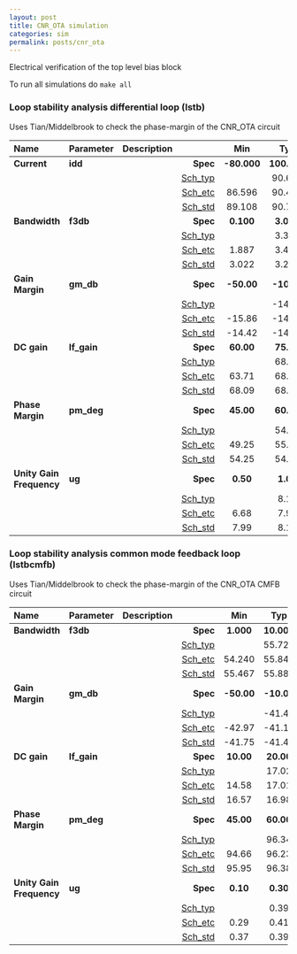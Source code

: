 ```yaml
---
layout: post
title: CNR_OTA simulation
categories: sim
permalink: posts/cnr_ota
---
```


Electrical verification of the top level bias block

To run all simulations do `make all`


### Loop stability analysis differential loop (lstb)


Uses Tian/Middelbrook to check the phase-margin of the CNR_OTA circuit



|**Name**|**Parameter**|**Description**| |**Min**|**Typ**|**Max**| Unit|
|:---|:---|:---|---:|:---:|:---:|:---:| ---:|
|**Current**|**idd** | | **Spec**  | **-80.000** | **100.000** | **120.000** | **uA** |
| | | |<a href='results/lstb_Sch_typical.html'>Sch_typ</a>| | 90.682 |  | |
| | | |<a href='results/lstb_Sch_etc.html'>Sch_etc</a>|86.596 | 90.487 | 93.600 | |
| | | |<a href='results/lstb_Sch_mc.html'>Sch_std</a>|89.108 | 90.730 | 92.351 | |
|**Bandwidth**|**f3db** | | **Spec**  | **0.100** | **3.000** | **15.000** | **kHz** |
| | | |<a href='results/lstb_Sch_typical.html'>Sch_typ</a>| | 3.315 |  | |
| | | |<a href='results/lstb_Sch_etc.html'>Sch_etc</a>|1.887 | 3.417 | 6.370 | |
| | | |<a href='results/lstb_Sch_mc.html'>Sch_std</a>|3.022 | 3.279 | 3.536 | |
|**Gain Margin**|**gm\_db** | | **Spec**  | **-50.00** | **-10.00** | **-10.00** | **dB** |
| | | |<a href='results/lstb_Sch_typical.html'>Sch_typ</a>| | -14.22 |  | |
| | | |<a href='results/lstb_Sch_etc.html'>Sch_etc</a>|-15.86 | -14.30 | -12.65 | |
| | | |<a href='results/lstb_Sch_mc.html'>Sch_std</a>|-14.42 | -14.22 | -14.02 | |
|**DC gain**|**lf\_gain** | | **Spec**  | **60.00** | **75.00** | **80.00** | **dB** |
| | | |<a href='results/lstb_Sch_typical.html'>Sch_typ</a>| | 68.58 |  | |
| | | |<a href='results/lstb_Sch_etc.html'>Sch_etc</a>|63.71 | 68.14 | 71.85 | |
| | | |<a href='results/lstb_Sch_mc.html'>Sch_std</a>|68.09 | 68.70 | 69.32 | |
|**Phase Margin**|**pm\_deg** | | **Spec**  | **45.00** | **60.00** | **90.00** |  |
| | | |<a href='results/lstb_Sch_typical.html'>Sch_typ</a>| | 54.92 |  | |
| | | |<a href='results/lstb_Sch_etc.html'>Sch_etc</a>|49.25 | 55.24 | 60.54 | |
| | | |<a href='results/lstb_Sch_mc.html'>Sch_std</a>|54.25 | 54.91 | 55.57 | |
|**Unity Gain Frequency**|**ug** | | **Spec**  | **0.50** | **1.00** | **10.00** | **MHz** |
| | | |<a href='results/lstb_Sch_typical.html'>Sch_typ</a>| | 8.15 |  | |
| | | |<a href='results/lstb_Sch_etc.html'>Sch_etc</a>|6.68 | 7.90 | 9.42 | |
| | | |<a href='results/lstb_Sch_mc.html'>Sch_std</a>|7.99 | 8.15 | 8.32 | |

### Loop stability analysis common mode feedback loop (lstbcmfb)


Uses Tian/Middelbrook to check the phase-margin of the CNR_OTA CMFB circuit



|**Name**|**Parameter**|**Description**| |**Min**|**Typ**|**Max**| Unit|
|:---|:---|:---|---:|:---:|:---:|:---:| ---:|
|**Bandwidth**|**f3db** | | **Spec**  | **1.000** | **10.000** | **60.000** | **kHz** |
| | | |<a href='results/lstbcmfb_Sch_typical.html'>Sch_typ</a>| | 55.725 |  | |
| | | |<a href='results/lstbcmfb_Sch_etc.html'>Sch_etc</a>|54.240 | 55.840 | 58.860 | |
| | | |<a href='results/lstbcmfb_Sch_mc.html'>Sch_std</a>|55.467 | 55.883 | 56.298 | |
|**Gain Margin**|**gm\_db** | | **Spec**  | **-50.00** | **-10.00** | **-10.00** | **dB** |
| | | |<a href='results/lstbcmfb_Sch_typical.html'>Sch_typ</a>| | -41.46 |  | |
| | | |<a href='results/lstbcmfb_Sch_etc.html'>Sch_etc</a>|-42.97 | -41.18 | -40.58 | |
| | | |<a href='results/lstbcmfb_Sch_mc.html'>Sch_std</a>|-41.75 | -41.49 | -41.23 | |
|**DC gain**|**lf\_gain** | | **Spec**  | **10.00** | **20.00** | **30.00** | **dB** |
| | | |<a href='results/lstbcmfb_Sch_typical.html'>Sch_typ</a>| | 17.02 |  | |
| | | |<a href='results/lstbcmfb_Sch_etc.html'>Sch_etc</a>|14.58 | 17.01 | 18.80 | |
| | | |<a href='results/lstbcmfb_Sch_mc.html'>Sch_std</a>|16.57 | 16.98 | 17.39 | |
|**Phase Margin**|**pm\_deg** | | **Spec**  | **45.00** | **60.00** | **105.00** |  |
| | | |<a href='results/lstbcmfb_Sch_typical.html'>Sch_typ</a>| | 96.34 |  | |
| | | |<a href='results/lstbcmfb_Sch_etc.html'>Sch_etc</a>|94.66 | 96.23 | 99.27 | |
| | | |<a href='results/lstbcmfb_Sch_mc.html'>Sch_std</a>|95.95 | 96.38 | 96.82 | |
|**Unity Gain Frequency**|**ug** | | **Spec**  | **0.10** | **0.30** | **1.00** | **MHz** |
| | | |<a href='results/lstbcmfb_Sch_typical.html'>Sch_typ</a>| | 0.39 |  | |
| | | |<a href='results/lstbcmfb_Sch_etc.html'>Sch_etc</a>|0.29 | 0.41 | 0.49 | |
| | | |<a href='results/lstbcmfb_Sch_mc.html'>Sch_std</a>|0.37 | 0.39 | 0.41 | |

